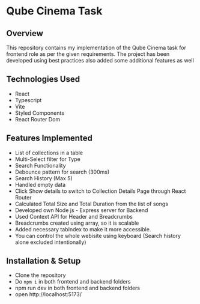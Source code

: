 # Qube Cinema Task

## Overview
This repository contains my implementation of the Qube Cinema task for frontend role as per the given requirements. The project has been developed using best practices also added some additional features as well

## Technologies Used
- React
- Typescript
- Vite
- Styled Components
- React Router Dom

## Features Implemented
- List of collections in a table
- Multi-Select filter for Type
- Search Functionality
- Debounce pattern for search (300ms)
- Search History (Max 5)
- Handled empty data
- Click Show details to switch to Collection Details Page through React Router
- Calculated Total Size and Total Duration from the list of songs
- Developed own Node js - Express server for Backend
- Used Context API for Header and Breadcrumbs
- Breadcrumbs created using array, so it is scalable
- Added necessary tabIndex to make it more accessible.
- You can control the whole webisite using keyboard (Search history alone excluded intentionally)

## Installation & Setup
- Clone the repository
- Do `npm i` in both frontend and backend folders
- npm run dev in both frontend and backend folders
- open http://localhost:5173/